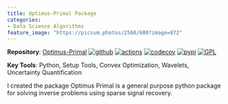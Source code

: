 ```yaml
---
title: Optimus-Primal Package
categories:
- Data Science Algorithms
feature_image: "https://picsum.photos/2560/600?image=872"
---
```

**Repository**: [Optimus-Primal](https://github.com/astro-informatics/Optimus-Primal) 
[![github](https://img.shields.io/badge/GitHub-optimusprimal-brightgreen.svg?style=flat)](https://github.com/astro-informatics/Optimus-Primal)
[![actions](https://github.com/astro-informatics/Optimus-Primal/actions/workflows/python.yml/badge.svg)](https://github.com/astro-informatics/Optimus-Primal/actions/workflows/python.yml)
[![codecov](https://codecov.io/gh/astro-informatics/Optimus-Primal/branch/master/graph/badge.svg?token=AJIQGKU8D2)](https://codecov.io/gh/astro-informatics/Optimus-Primal)
[![pypi](https://badge.fury.io/py/optimusprimal.svg)](https://badge.fury.io/py/optimusprimal)
[![GPL](https://img.shields.io/badge/License-GPL-blue.svg)](http://perso.crans.org/besson/LICENSE.html)

**Key Tools**: Python, Setup Tools, Convex Optimization, Wavelets, Uncertainty Quantification

I created the package Optimus Primal is a general purpose python package for solving inverse problems using sparse signal recovery.

<!-- more -->
